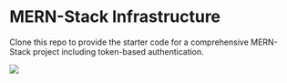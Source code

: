 #
# MERN-Stack Infrastructure

Clone this repo to provide the starter code for a comprehensive MERN-Stack project including token-based authentication.


![](https://files.slack.com/files-pri/T0351JZQ0-F06B4LNP9N0/screenshot_2023-12-20_at_2.10.50_pm.png)
